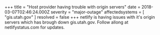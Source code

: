 +++
title = "Host provider having trouble with origin servers"
date = 2018-03-07T02:46:24.000Z
severity = "major-outage"
affectedsystems = [
  "gis.utah.gov"
]
resolved = false
+++
netlify is having issues with it's origin servers which has brough down gis.utah.gov. Follow allong at netlifystatus.com for updates.